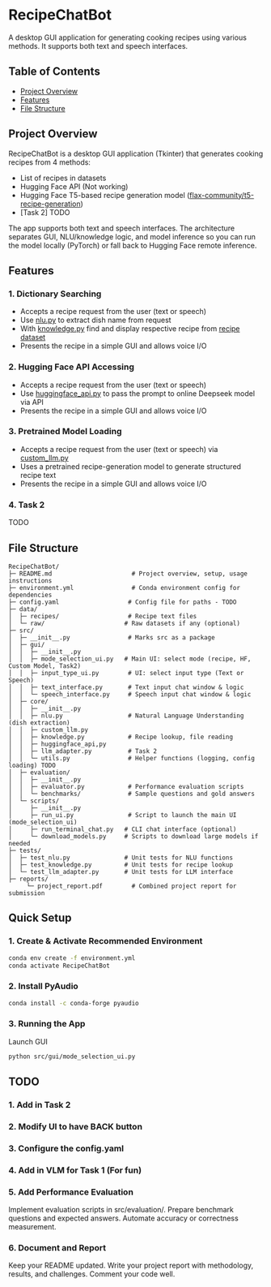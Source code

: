 # RecipeChatBot

A desktop GUI application for generating cooking recipes using various methods. It supports both text and speech interfaces.

## Table of Contents
- [Project Overview](#project-overview)
- [Features](#features)
- [File Structure](#file-structure)

## Project Overview
RecipeChatBot is a desktop GUI application (Tkinter) that generates cooking recipes from 4 methods:
- List of recipes in datasets
- Hugging Face API (Not working)
- Hugging Face T5-based recipe generation model ([flax-community/t5-recipe-generation](https://huggingface.co/flax-community/t5-recipe-generation))
- [Task 2] TODO <br />

The app supports both text and speech interfaces. The architecture separates GUI, NLU/knowledge logic, and model inference so you can run the model locally (PyTorch) or fall back to Hugging Face remote inference.

## Features
### 1. Dictionary Searching
- Accepts a recipe request from the user (text or speech)
- Use [nlu.py](src\core\nlu.py) to extract dish name from request
- With [knowledge.py](src\core\knowledge.py) find and display respective recipe from [recipe dataset](data\recipes)
- Presents the recipe in a simple GUI and allows voice I/O

### 2. Hugging Face API Accessing
- Accepts a recipe request from the user (text or speech)
- Use [huggingface_api.py](src\core\huggingface_api.py) to pass the prompt to online Deepseek model via API
- Presents the recipe in a simple GUI and allows voice I/O

### 3. Pretrained Model Loading
- Accepts a recipe request from the user (text or speech) via [custom_llm.py](src\core\custom_llm.py)
- Uses a pretrained recipe-generation model to generate structured recipe text
- Presents the recipe in a simple GUI and allows voice I/O

### 4. Task 2
TODO

## File Structure
```
RecipeChatBot/
├─ README.md                      # Project overview, setup, usage instructions
├─ environment.yml                # Conda environment config for dependencies
├─ config.yaml                   # Config file for paths - TODO
├─ data/
│  ├─ recipes/                   # Recipe text files 
│  └─ raw/                      # Raw datasets if any (optional)
├─ src/
│  ├─ __init__.py                # Marks src as a package
│  ├─ gui/
│  │  ├─ __init__.py
│  │  ├─ mode_selection_ui.py   # Main UI: select mode (recipe, HF, Custom Model, Task2)
│  │  ├─ input_type_ui.py        # UI: select input type (Text or Speech)
│  │  ├─ text_interface.py       # Text input chat window & logic
│  │  └─ speech_interface.py     # Speech input chat window & logic
│  ├─ core/
│  │  ├─ __init__.py
│  │  ├─ nlu.py                  # Natural Language Understanding (dish extraction)
│  │  ├─ custom_llm.py 
│  │  ├─ knowledge.py            # Recipe lookup, file reading
│  │  ├─ huggingface_api,py
│  │  ├─ llm_adapter.py          # Task 2
│  │  └─ utils.py                # Helper functions (logging, config loading) TODO
│  ├─ evaluation/
│  │  ├─ __init__.py
│  │  ├─ evaluator.py            # Performance evaluation scripts
│  │  └─ benchmarks/             # Sample questions and gold answers
│  └─ scripts/
│     ├─ __init__.py
│     ├─ run_ui.py               # Script to launch the main UI (mode_selection_ui)
│     ├─ run_terminal_chat.py   # CLI chat interface (optional)
│     └─ download_models.py     # Scripts to download large models if needed
├─ tests/
│  ├─ test_nlu.py               # Unit tests for NLU functions
│  ├─ test_knowledge.py         # Unit tests for recipe lookup
│  └─ test_llm_adapter.py       # Unit tests for LLM interface
├─ reports/
     └─ project_report.pdf        # Combined project report for submission
```
## Quick Setup
### 1. Create & Activate Recommended Environment
```sh
conda env create -f environment.yml
conda activate RecipeChatBot
```

### 2. Install PyAudio
```sh
conda install -c conda-forge pyaudio
```

### 3. Running the App
Launch GUI
```sh
python src/gui/mode_selection_ui.py
```

## TODO
### 1. Add in Task 2

### 2. Modify UI to have BACK button

### 3. Configure the config.yaml

### 4. Add in VLM for Task 1 (For fun)

### 5. Add Performance Evaluation
Implement evaluation scripts in src/evaluation/.
Prepare benchmark questions and expected answers.
Automate accuracy or correctness measurement.

### 6. Document and Report
Keep your README updated.
Write your project report with methodology, results, and challenges.
Comment your code well.